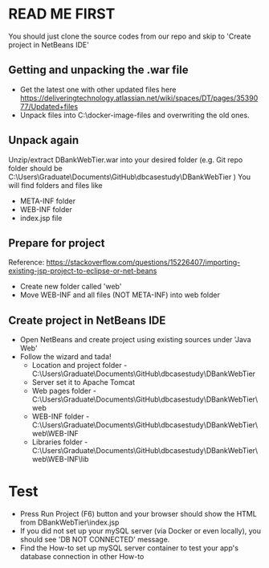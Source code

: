 # READ ME FIRST
You should just clone the source codes from our repo and skip to 'Create project in NetBeans IDE'

## Getting and unpacking the .war file
* Get the latest one with other updated files here https://deliveringtechnology.atlassian.net/wiki/spaces/DT/pages/3539077/Updated+files
* Unpack files into C:\docker-image-files and overwriting the old ones.

## Unpack again
Unzip/extract DBankWebTier.war into your desired folder (e.g. Git repo folder should be C:\Users\Graduate\Documents\GitHub\dbcasestudy\DBankWebTier )
You will find folders and files like
* META-INF folder
* WEB-INF folder 
* index.jsp file 

## Prepare for project
Reference: https://stackoverflow.com/questions/15226407/importing-existing-jsp-project-to-eclipse-or-net-beans
* Create new folder called 'web'
* Move WEB-INF and all files (NOT META-INF) into web folder

## Create project in NetBeans IDE
+ Open NetBeans and create project using existing sources under 'Java Web'
+ Follow the wizard and tada!
  - Location and project folder - C:\Users\Graduate\Documents\GitHub\dbcasestudy\DBankWebTier
  - Server set it to Apache Tomcat
  - Web pages folder - C:\Users\Graduate\Documents\GitHub\dbcasestudy\DBankWebTier\web
  - WEB-INF folder - C:\Users\Graduate\Documents\GitHub\dbcasestudy\DBankWebTier\web\WEB-INF
  - Libraries folder - C:\Users\Graduate\Documents\GitHub\dbcasestudy\DBankWebTier\web\WEB-INF\lib

# Test
* Press Run Project (F6) button and your browser should show the HTML from DBankWebTier\index.jsp
* If you did not set up your mySQL server (via Docker or even locally), you should see 'DB NOT CONNECTED' message.
* Find the How-to set up mySQL server container to test your app's database connection in other How-to
